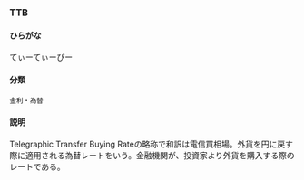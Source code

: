 <div style="display:none;">

## [あ行](securities-terms?id=あ行)
## [か行](securities-terms?id=か行)
## [さ行](securities-terms?id=さ行)
## [た行](securities-terms?id=た行)
## [な行](securities-terms?id=な行)
## [は行](securities-terms?id=は行)
## [ま行](securities-terms?id=ま行)
## [や行](securities-terms?id=や行)
## [ら行](securities-terms?id=ら行)
## [わ行](securities-terms?id=わ行)
## [英数字・記号](securities-terms?id=英数字・記号)

</div>

### TTB

#### ひらがな

てぃーてぃーびー

#### 分類

`金利・為替`

#### 説明

Telegraphic Transfer Buying Rateの略称で和訳は電信買相場。外貨を円に戻す際に適用される為替レートをいう。金融機関が、投資家より外貨を購入する際のレートである。

